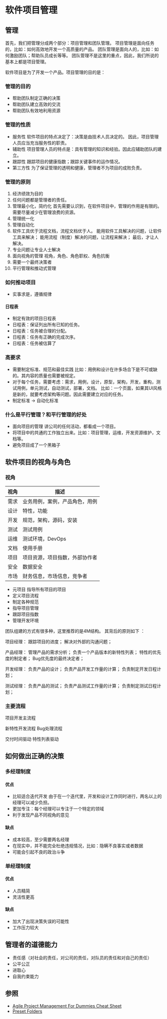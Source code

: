 # 软件项目管理

## 管理
首先，我们把管理分成两个部分：项目管理和团队管理。
项目管理是面向任务的，比如：如何高效地开发一个高质量的产品。
团队管理是面向人的，比如：如何激励团队；帮助队员成长等等。
团队管理不是这里的重点，因此，我们所说的基本上都是项目管理。

软件项目是为了开发一个产品。项目管理的目的是：
### 管理的目的
- 帮助团队制定正确的决策
- 帮助团队建立高效的交流
- 帮助团队有效地利用资源

### 管理的性质
- 服务性
  软件项目的特点决定了：决策是由技术人员决定的。
	因此，项目管理人员应当充当服务性的职责。
- 辅助性
  项目管理人员的特点是：具有管理的知识和经验。因此应辅助团队的建立。
- 跟踪性
  跟踪项目的健康指数；跟踪关键事件的运作情况。
- 第三方性
  为了保证管理的透明和健康，管理者不为项目的成败负责。

### 管理的原则
1. 经济绩效为目的
2. 任何问题都是管理者的责任。
3. 管理最小化，简约化
   首先需要认识到，在软件项目中，管理的作用是有限的。
	 需要尽量减少在管理浪费的资源。
3. 管理统一化
4. 管理自动化
5. 软件工具优于流程文档，流程文档优于人。
   能用软件工具解决的问题，让软件工具来解决；
	 能用流程（制度）解决的问题，让流程来解决；
	 最后，才让人解决。
6. 专业问题让专业人士解决
7. 面向视角的管理
   视角，角色、角色职权、角色抗衡
8. 需要一个最终决策者
9. 平行管理和推动式管理

### 如何推动项目
- 实事求是，遵循规律
#### 日程表
- 制定有效的项目日程表
- 日程表：保证列出所有已知的任务。
- 日程表：任务被合理的分配。
- 日程表：任务有正确的完成次序。
- 日程表：任务被估算了

### 高要求
- 需要制定标准、规范和最佳实践
  比如：用例和设计在许多场合下是不可或缺的。其内容的质量也需要被规定。
- 对于每个任务，需要考虑：需求，用例，设计，原型，架构，开发，重构，测试用例，单元测试，自动测试，部署，文档。
	比如：一个页面，如果其UI风格是新的，就要考虑架构等问题。因此需要建立对应的任务。
- 制定标准 -> 自动化标准

### 什么是平行管理？和平行管理的好处
- 面向项目的管理
  讲公司的任何活动，都看成一个项目。
- 将项目中的共通的工作独立出来。比如：项目管理，运维，开发资源维护，文档等。
- 避免项目成了一个黑箱子

## 软件项目的视角与角色

### 视角
| 视角 | 描述                           |
| ---- | ------------------------------ |
| 需求 | 业务用例，案例，产品角色，用例 |
| 设计 | 特性，功能                     |
| 开发 | 规范，架构，源码，安装         |
| 测试 | 测试用例                       |
| 运维 | 测试环境，DevOps               |
| 文档 | 使用手册                       |
| 项目 | 项目资源，项目指数，外部协作者 |
| 安全 | 数据安全                       |
| 市场 | 财务信息，市场信息，竞争者     |

- 元项目
指导所有项目的项目
- 定义项目流程
- 制定各种规范
- 指导项目管理
- 跟踪项目指数
- 管理开发环境
 
团队组建的方式有很多种，这里推荐的是4M结构。
其背后的原则如下 ：


项目经理：
	跟踪项目的进度；
	解决对外部的沟通问题；
	
产品经理：
	管理产品的需求分析；
	负责一个产品版本的新特性列表；
	特性的优先度的制定者；
	Bug优先度的最终决定者；

开发经理：
	负责产品的设计；
	负责产品开发工作量的计算；
	负责制定开发日程计划；

测试经理：
	负责产品的测试；
	负责产品测试工作量的计算；
	负责制定测试日程计划；

### 主要流程
项目开发主流程

新特性开发流程
Bug处理流程

交付时间驱动
特性列表驱动

## 如何做出正确的决策
### 多经理制度
#### 优点
- 比较适合迭代开发
	由于在一个迭代里，开发和设计工作同时进行，两名以上的经理可以减少负担。
- 更加专注：每个经理可以专注于一个特定的领域
- 利于发现产品不同视角的意见

#### 缺点
- 成本较高，至少需要两名经理
- 在现实中，并不能完全杜绝违规情况，比如：隐瞒不良事实或者数据
- 可能会引起不良的政治斗争

### 单经理制度
#### 优点
- 人员精简
- 灵活性更高

#### 缺点
- 加大了出现决策失误的可能性
- 工作压力较大

## 管理者的道德能力
- 责任感（对社会的责任，对公司的责任，对队员的责任和对自己的责任）
- 公平公正
- 进取心
- 自我约束能力

## 参照
- [Agile Project Management For Dummies Cheat Sheet](https://www.dummies.com/careers/project-management/agile-project-management-for-dummies-cheat-sheet/)
- [Preset Folders](https://github.com/vscode-icons/vscode-icons/wiki/ListOfFolders)
